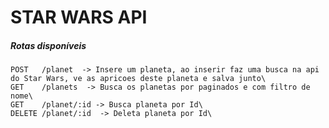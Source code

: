 # **STAR WARS API**

##### Rotas disponíveis

````
POST   /planet  -> Insere um planeta, ao inserir faz uma busca na api do Star Wars, ve as apricoes deste planeta e salva junto\
GET    /planets  -> Busca os planetas por paginados e com filtro de nome\
GET    /planet/:id -> Busca planeta por Id\
DELETE /planet/:id  -> Deleta planeta por Id\
````